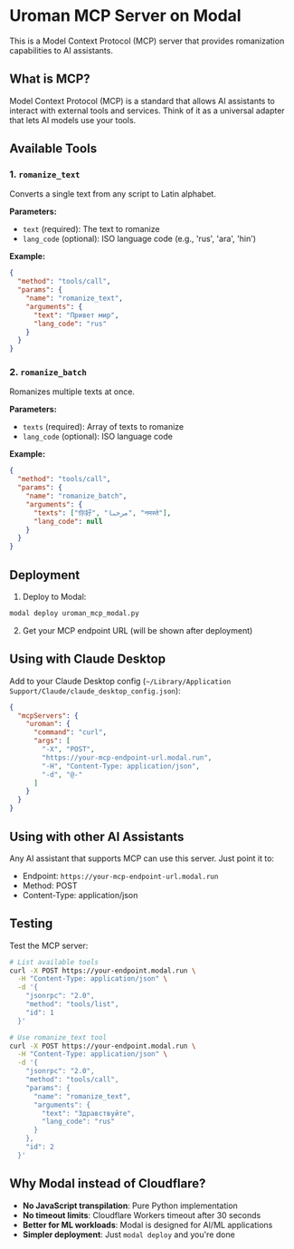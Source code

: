 # Uroman MCP Server on Modal

This is a Model Context Protocol (MCP) server that provides romanization capabilities to AI assistants.

## What is MCP?

Model Context Protocol (MCP) is a standard that allows AI assistants to interact with external tools and services. Think of it as a universal adapter that lets AI models use your tools.

## Available Tools

### 1. `romanize_text`
Converts a single text from any script to Latin alphabet.

**Parameters:**
- `text` (required): The text to romanize
- `lang_code` (optional): ISO language code (e.g., 'rus', 'ara', 'hin')

**Example:**
```json
{
  "method": "tools/call",
  "params": {
    "name": "romanize_text",
    "arguments": {
      "text": "Привет мир",
      "lang_code": "rus"
    }
  }
}
```

### 2. `romanize_batch`
Romanizes multiple texts at once.

**Parameters:**
- `texts` (required): Array of texts to romanize
- `lang_code` (optional): ISO language code

**Example:**
```json
{
  "method": "tools/call",
  "params": {
    "name": "romanize_batch",
    "arguments": {
      "texts": ["你好", "مرحبا", "नमस्ते"],
      "lang_code": null
    }
  }
}
```

## Deployment

1. Deploy to Modal:
```bash
modal deploy uroman_mcp_modal.py
```

2. Get your MCP endpoint URL (will be shown after deployment)

## Using with Claude Desktop

Add to your Claude Desktop config (`~/Library/Application Support/Claude/claude_desktop_config.json`):

```json
{
  "mcpServers": {
    "uroman": {
      "command": "curl",
      "args": [
        "-X", "POST",
        "https://your-mcp-endpoint-url.modal.run",
        "-H", "Content-Type: application/json",
        "-d", "@-"
      ]
    }
  }
}
```

## Using with other AI Assistants

Any AI assistant that supports MCP can use this server. Just point it to:
- Endpoint: `https://your-mcp-endpoint-url.modal.run`
- Method: POST
- Content-Type: application/json

## Testing

Test the MCP server:
```bash
# List available tools
curl -X POST https://your-endpoint.modal.run \
  -H "Content-Type: application/json" \
  -d '{
    "jsonrpc": "2.0",
    "method": "tools/list",
    "id": 1
  }'

# Use romanize_text tool
curl -X POST https://your-endpoint.modal.run \
  -H "Content-Type: application/json" \
  -d '{
    "jsonrpc": "2.0",
    "method": "tools/call",
    "params": {
      "name": "romanize_text",
      "arguments": {
        "text": "Здравствуйте",
        "lang_code": "rus"
      }
    },
    "id": 2
  }'
```

## Why Modal instead of Cloudflare?

- **No JavaScript transpilation**: Pure Python implementation
- **No timeout limits**: Cloudflare Workers timeout after 30 seconds
- **Better for ML workloads**: Modal is designed for AI/ML applications
- **Simpler deployment**: Just `modal deploy` and you're done
